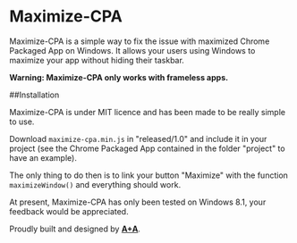 Maximize-CPA
============

Maximize-CPA is a simple way to fix the issue with maximized Chrome Packaged App on Windows. It allows your users using Windows to maximize your app without hiding their taskbar.

**Warning: Maximize-CPA only works with frameless apps.**

##Installation

Maximize-CPA is under MIT licence and has been made to be really simple to use. 

Download `maximize-cpa.min.js` in "released/1.0" and include it in your project (see the Chrome Packaged App contained in the folder "project" to have an example). 

The only thing to do then is to link your button "Maximize" with the function `maximizeWindow()` and everything should work.

At present, Maximize-CPA has only been tested on Windows 8.1, your feedback would be appreciated.

Proudly built and designed by **[A+A](http://aplusa.io)**.
